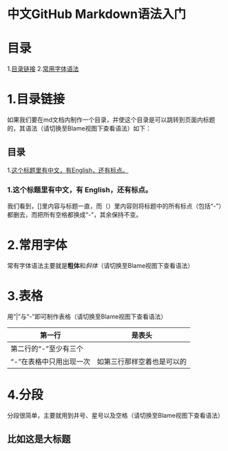 # 中文GitHub Markdown语法入门

# 目录

1.[目录链接](目录链接)
2.[常用字体语法](常用字体语法)


# 1.目录链接

如果我们要在md文档内制作一个目录，并使这个目录是可以跳转到页面内标题的，其语法（请切换至Blame视图下查看语法）如下：

## 目录

1.[这个标题里有中文，有English，还有标点。](这个标题里有中文有-English还有标点)

### 1.这个标题里有中文，有 English，还有标点。

我们看到，[]里内容与标题一直，而（）里内容则将标题中的所有标点（包括“-”）都删去，而把所有空格都换成“-”，其余保持不变。

# 2.常用字体

常有字体语法主要就是**粗体**和*斜体*（请切换至Blame视图下查看语法）

# 3.表格

用“|”与“-”即可制作表格（请切换至Blame视图下查看语法）

|第一行|是表头|
|---|---|
|第二行的“-”至少有三个||
|“-”在表格中只用出现一次|如第三行那样空着也是可以的|

# 4.分段

分段很简单，主要就用到井号、星号以及空格（请切换至Blame视图下查看语法）

## 比如这是大标题

